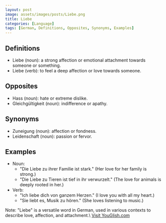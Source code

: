 ```yaml
---
layout: post
image: assets/images/posts/Liebe.png
title: Liebe
categories: [Language]
tags: [German, Definitions, Opposites, Synonyms, Examples]
---
```


## Definitions

- Liebe (noun): a strong affection or emotional attachment towards someone or something.
- Liebe (verb): to feel a deep affection or love towards someone.

## Opposites

- Hass (noun): hate or extreme dislike.
- Gleichgültigkeit (noun): indifference or apathy.

## Synonyms

- Zuneigung (noun): affection or fondness.
- Leidenschaft (noun): passion or fervor.

## Examples

- Noun: 
  - "Die Liebe zu ihrer Familie ist stark." (Her love for her family is strong.)
  - "Die Liebe zu Tieren ist tief in ihr verwurzelt." (The love for animals is deeply rooted in her.)
- Verb:
  - "Ich liebe dich von ganzem Herzen." (I love you with all my heart.)
  - "Sie liebt es, Musik zu hören." (She loves listening to music.)

Note: "Liebe" is a versatile word in German, used in various contexts to describe love, affection, and attachment.\ <a id="yg-widget-0" class="youglish-widget" data-query="Liebe" data-lang="german" data-components="8412" data-auto-start="0" data-bkg-color="theme_light" data-title="How%20to%20pronounce%20Liebe%20in%20German"  rel="nofollow" href="https://youglish.com">Visit YouGlish.com</a><script async src="https://youglish.com/public/emb/widget.js" charset="utf-8"></script>